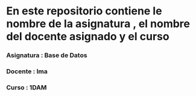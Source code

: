 # En este repositorio contiene le nombre de la asignatura , el nombre del docente asignado y el curso

### Asignatura : Base de Datos

### Docente : Ima

### Curso : 1DAM
